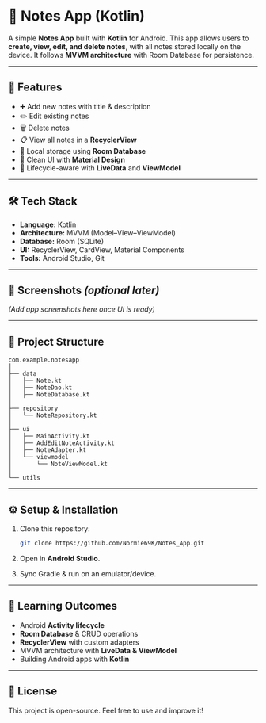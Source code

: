 # 📝 Notes App (Kotlin)

A simple **Notes App** built with **Kotlin** for Android.
This app allows users to **create, view, edit, and delete notes**, with all notes stored locally on the device. It follows **MVVM architecture** with Room Database for persistence.

---

## 🚀 Features

* ➕ Add new notes with title & description
* ✏️ Edit existing notes
* 🗑️ Delete notes
* 📋 View all notes in a **RecyclerView**
* 💾 Local storage using **Room Database**
* 🎨 Clean UI with **Material Design**
* 🔄 Lifecycle-aware with **LiveData** and **ViewModel**

---

## 🛠 Tech Stack

* **Language:** Kotlin
* **Architecture:** MVVM (Model–View–ViewModel)
* **Database:** Room (SQLite)
* **UI:** RecyclerView, CardView, Material Components
* **Tools:** Android Studio, Git

---

## 📸 Screenshots *(optional later)*

*(Add app screenshots here once UI is ready)*

---

## 📂 Project Structure

```
com.example.notesapp
│
├── data
│   ├── Note.kt
│   ├── NoteDao.kt
│   ├── NoteDatabase.kt
│
├── repository
│   └── NoteRepository.kt
│
├── ui
│   ├── MainActivity.kt
│   ├── AddEditNoteActivity.kt
│   ├── NoteAdapter.kt
│   └── viewmodel
│       └── NoteViewModel.kt
│
└── utils
```

---

## ⚙️ Setup & Installation

1. Clone this repository:

   ```bash
   git clone https://github.com/Normie69K/Notes_App.git
   ```
2. Open in **Android Studio**.
3. Sync Gradle & run on an emulator/device.

---

## 📖 Learning Outcomes

* Android **Activity lifecycle**
* **Room Database** & CRUD operations
* **RecyclerView** with custom adapters
* MVVM architecture with **LiveData & ViewModel**
* Building Android apps with **Kotlin**

---

## 📜 License

This project is open-source. Feel free to use and improve it!

